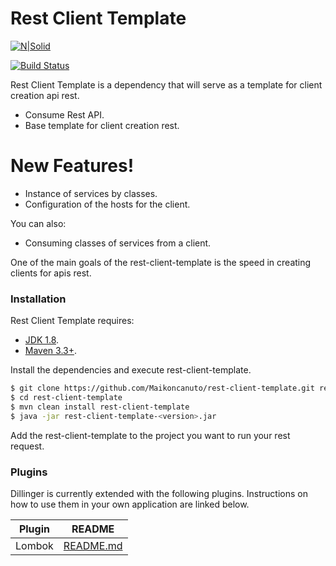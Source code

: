 # Rest Client Template

[![N|Solid](https://cldup.com/dTxpPi9lDf.thumb.png)](https://nodesource.com/products/nsolid)

[![Build Status](https://travis-ci.org/joemccann/dillinger.svg?branch=master)](https://travis-ci.org/joemccann/dillinger)

Rest Client Template is a dependency that will serve as a template for client creation api rest. 

  - Consume Rest API. 
  - Base template for client creation rest.

# New Features!

  - Instance of services by classes.
  - Configuration of the hosts for the client.

You can also:
  - Consuming classes of services from a client.

One of the main goals of the rest-client-template is the speed in creating clients for apis rest.

### Installation

Rest Client Template requires:
- [JDK 1.8](https://www.oracle.com/technetwork/java/javase/downloads/jdk8-downloads-2133151.html).
- [Maven 3.3+](https://maven.apache.org/download.cgi).

Install the dependencies and execute rest-client-template.

```sh
$ git clone https://github.com/Maikoncanuto/rest-client-template.git rest-client-template
$ cd rest-client-template
$ mvn clean install rest-client-template
$ java -jar rest-client-template-<version>.jar
```

Add the rest-client-template to the project you want to run your rest request.


### Plugins

Dillinger is currently extended with the following plugins. Instructions on how to use them in your own application are linked below.

| Plugin | README |
| ------ | ------ |
| Lombok | [README.md](https://github.com/rzwitserloot/lombok) 

